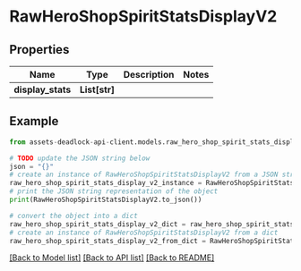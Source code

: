 # RawHeroShopSpiritStatsDisplayV2


## Properties

Name | Type | Description | Notes
------------ | ------------- | ------------- | -------------
**display_stats** | **List[str]** |  | 

## Example

```python
from assets-deadlock-api-client.models.raw_hero_shop_spirit_stats_display_v2 import RawHeroShopSpiritStatsDisplayV2

# TODO update the JSON string below
json = "{}"
# create an instance of RawHeroShopSpiritStatsDisplayV2 from a JSON string
raw_hero_shop_spirit_stats_display_v2_instance = RawHeroShopSpiritStatsDisplayV2.from_json(json)
# print the JSON string representation of the object
print(RawHeroShopSpiritStatsDisplayV2.to_json())

# convert the object into a dict
raw_hero_shop_spirit_stats_display_v2_dict = raw_hero_shop_spirit_stats_display_v2_instance.to_dict()
# create an instance of RawHeroShopSpiritStatsDisplayV2 from a dict
raw_hero_shop_spirit_stats_display_v2_from_dict = RawHeroShopSpiritStatsDisplayV2.from_dict(raw_hero_shop_spirit_stats_display_v2_dict)
```
[[Back to Model list]](../README.md#documentation-for-models) [[Back to API list]](../README.md#documentation-for-api-endpoints) [[Back to README]](../README.md)


